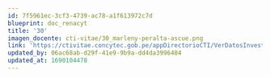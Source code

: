 ```yaml
---
id: 7f5961ec-3cf3-4739-ac78-a1f613972c7d
blueprint: doc_renacyt
title: '30'
imagen_docente: cti-vitae/30_marleny-peralta-ascue.png
link: 'https://ctivitae.concytec.gob.pe/appDirectorioCTI/VerDatosInvestigador.do?id_investigador=96584'
updated_by: 06ac68ab-d29f-41e9-9b9a-dd4da3996484
updated_at: 1690104478
---
```

